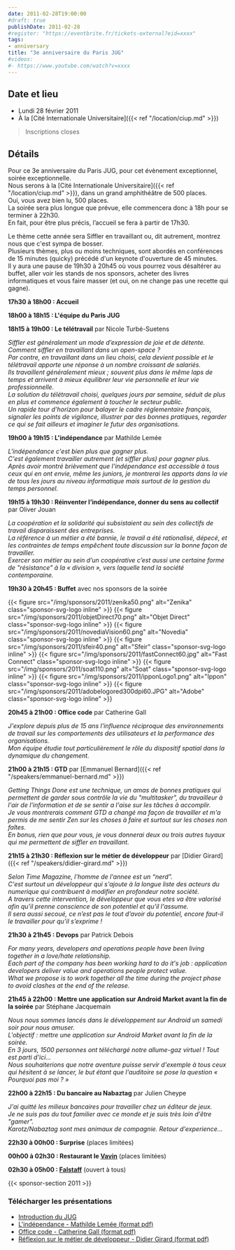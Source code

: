 ```yaml
---
date: 2011-02-28T19:00:00
#draft: true
publishDate: 2011-02-28
#register: "https://eventbrite.fr/tickets-external?eid=xxxx"
tags:
- anniversary
title: "3e anniversaire du Paris JUG"
#videos:
#- https://www.youtube.com/watch?v=xxxx
---
```


## Date et lieu

* Lundi 28 février 2011
* À la [Cité Internationale Universitaire]({{< ref "/location/ciup.md" >}})

> Inscriptions closes

## Détails

Pour ce 3e anniversaire du Paris JUG, pour cet évènement exceptionnel, soirée exceptionnelle.  
Nous serons à la [Cité Internationale Universitaire]({{< ref "/location/ciup.md" >}}), dans un grand  amphithéâtre de 500 places.  
Oui, vous avez bien lu, 500 places.  
La soirée sera plus longue que prévue, elle commencera donc à 18h pour se terminer à 22h30.  
En fait, pour être plus précis, l’accueil se fera à partir de 17h30.

Le thème cette année sera Siffler en travaillant ou, dit autrement, montrez nous que c'est sympa de bosser.  
Plusieurs thèmes, plus ou moins techniques, sont abordés en conférences de 15 minutes (quicky) précédé d'un keynote d'ouverture de 45 minutes.  
Il y aura une pause de 19h30 à 20h45 où vous pourrez vous désaltérer au buffet, aller voir les stands de nos sponsors, acheter des livres informatiques et vous faire masser (et oui, on ne change pas une recette qui gagne).

**17h30 à 18h00 : Accueil**

**18h00 à 18h15 : L'équipe du Paris JUG**

**18h15 à 19h00 : Le télétravail** par Nicole Turbé-Suetens

_Siffler est généralement un mode d’expression de joie et de détente.  
Comment siffler en travaillant dans un open-space ?  
Par contre, en travaillant dans un lieu choisi, cela devient possible et le télétravail apporte une réponse à un nombre croissant de salariés.  
Ils travaillent généralement mieux ; souvent plus dans le même laps de temps et arrivent à mieux équilibrer leur vie personnelle et leur vie professionnelle.  
La solution du télétravail choisi, quelques jours par semaine, séduit de plus en plus et commence également à toucher le secteur public.  
Un rapide tour d’horizon pour balayer le cadre réglementaire français, signaler les points de vigilance, illustrer par des bonnes pratiques, regarder ce qui se fait ailleurs et imaginer le futur des organisations._

**19h00 à 19h15 : L'indépendance** par Mathilde Lemée

_L'indépendance c'est bien plus que gagner plus.  
C'est également travailler autrement (et siffler plus) pour gagner plus.  
Après avoir montré brièvement que l'indépendance est accessible à tous ceux qui en ont envie, même les juniors, je montrerai les apports dans la vie de tous les jours au niveau informatique mais surtout de la gestion du temps personnel._

**19h15 à 19h30 : Réinventer l’indépendance, donner du sens au collectif** par Oliver Jouan

_La coopération et la solidarité qui subsistaient au sein des collectifs de travail disparaissent des entreprises.  
La référence à un métier a été bannie, le travail a été rationalisé, dépecé, et les contraintes de temps empêchent toute discussion sur la bonne façon de travailler.  
Exercer son métier au sein d’un coopérative c’est aussi une certaine forme de "résistance" à la « division », vers laquelle tend la société contemporaine._

**19h30 à 20h45 : Buffet** avec nos sponsors de la soirée

{{< figure src="/img/sponsors/2011/zenika50.png" alt="Zenika" class="sponsor-svg-logo inline" >}}
{{< figure src="/img/sponsors/2011/objetDirect70.png" alt="Objet Direct" class="sponsor-svg-logo inline" >}}
{{< figure src="/img/sponsors/2011/novediaVision60.png" alt="Novedia" class="sponsor-svg-logo inline" >}}
{{< figure src="/img/sponsors/2011/sfeir40.png" alt="Sfeir" class="sponsor-svg-logo inline" >}}
{{< figure src="/img/sponsors/2011/fastConnect60.jpg" alt="Fast Connect" class="sponsor-svg-logo inline" >}}
{{< figure src="/img/sponsors/2011/soat110.png" alt="Soat" class="sponsor-svg-logo inline" >}}
{{< figure src="/img/sponsors/2011/ipponLogo1.png" alt="Ippon" class="sponsor-svg-logo inline" >}}
{{< figure src="/img/sponsors/2011/adobelogored300dpi60.JPG" alt="Adobe" class="sponsor-svg-logo inline" >}}

**20h45 à 21h00 : Office code** par Catherine Gall

_J'explore depuis plus de 15 ans l'influence réciproque des environnements de travail sur les comportements des utilisateurs et la performance des organisations.  
Mon équipe étudie tout particulièrement le rôle du dispositif spatial dans la dynamique du changement._

**21h00 à 21h15 : GTD** par [Emmanuel Bernard]({{< ref "/speakers/emmanuel-bernard.md" >}})

_Getting Things Done est une technique, un amas de bonnes pratiques qui permettent de garder sous contrôle la vie du "multitasker", du travailleur à l'air de l'information et de se sentir a l'aise sur les tâches à accomplir.  
Je vous montrerais comment GTD a changé ma façon de travailler et m'a permis de me sentir Zen sur les choses à faire et surtout sur les choses non faîtes.  
En bonus, rien que pour vous, je vous donnerai deux ou trois autres tuyaux qui me permettent de siffler en travaillant._

**21h15 à 21h30 : Réflexion sur le métier de développeur** par [Didier Girard]({{< ref "/speakers/didier-girard.md" >}})

_Selon Time Magazine, l'homme de l'annee est un “nerd”.  
C'est surtout un développeur qui s'ajoute à la longue liste des acteurs du numerique qui contribuent à modifier en profondeur notre société.  
A travers cette intervention, le développeur que vous etes va être valorisé afin qu'il prenne conscience de son potentiel et qu'il l'assume.  
Il sera aussi secoué, ce n’est pas le tout d’avoir du potentiel, encore faut-il le travailler pour qu’il s’exprime !_

**21h30 à 21h45 : Devops** par Patrick Debois

_For many years, developers and operations people have been living together in a love/hate relationship.  
Each part of the company has been working hard to do it's job : application developers deliver value and operations people protect value.  
What we propose is to work together all the time during the project phase to avoid clashes at the end of the release._

**21h45 à 22h00 : Mettre une application sur Android Market avant la fin de la soirée** par Stéphane Jacquemain

_Nous nous sommes lancés dans le développement sur Android un samedi soir pour nous amuser.  
L'objectif : mettre une application sur Android Market avant la fin de la soirée.  
En 3 jours, 1500 personnes ont téléchargé notre allume-gaz virtuel ! Tout est parti d'ici...  
Nous souhaiterions que notre aventure puisse servir d'exemple à tous ceux qui hésitent à se lancer, le but étant que l'auditoire se pose la question « Pourquoi pas moi ? »_

**22h00 à 22h15 : Du bancaire au Nabaztag** par Julien Cheype

_J'ai quitté les milieux bancaires pour travailler chez un éditeur de jeux.  
Je ne suis pas du tout familier avec ce monde et je suis très loin d'être "gamer".  
Karotz/Nabaztag sont mes animaux de compagnie. Retour d'experience..._

**22h30 à 00h00 : Surprise** (places limitées)

**00h00 à 02h30 : Restaurant le [Vavin](https://www.google.com/maps/dir//48.84398,2.330533/@48.8439685,2.2603067,12z)** (places limitées)

**02h30 à 05h00 : [Falstaff](https://falstaffcafe.fr)** (ouvert à tous)

{{< sponsor-section 2011 >}}

### Télécharger les présentations

* [Introduction du JUG](PresentationduParisJUG.pdf)
* [L'indépendance - Mathilde Lemée (format pdf)](freelance.pdf)
* [Office code - Catherine Gall (format pdf)](office_code.pdf)
* [Réflexion sur le métier de développeur - Didier Girard (format pdf)](developpeurs.pdf)
